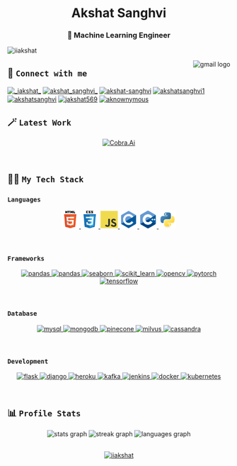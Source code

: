 
<h1 align="center">Akshat Sanghvi</h1>
<h3 align="center">🤖 Machine Learning Engineer </h3>

<p align="left"> <img src="https://komarev.com/ghpvc/?username=iiakshat&label=Profile%20views&color=0e75b6&style=flat" alt="iiakshat" /> </p>
<a href="jakshat569@gmail.com" target="blank"> <img align="right" src="https://img.shields.io/static/v1?message=Gmail&logo=gmail&label=&color=D14836&logoColor=white&labelColor=&style=for-the-badge" height="30" alt="gmail logo" /></a>
  
## 🐧 ` Connect with me `

<p align="left" style="display:inline">
<a href="https://instagram.com/_iakshat_" target="blank"><img align="center" src="https://raw.githubusercontent.com/rahuldkjain/github-profile-readme-generator/master/src/images/icons/Social/instagram.svg" alt="_iakshat_" height="30" width="40" /></a>
<a href="https://twitter.com/akshat_sanghvi_" target="blank"><img align="center" src="https://raw.githubusercontent.com/rahuldkjain/github-profile-readme-generator/master/src/images/icons/Social/twitter.svg" alt="akshat_sanghvi_" height="30" width="40" /></a>
<a href="https://linkedin.com/in/akshat-sanghvi" target="blank"><img align="center" src="https://raw.githubusercontent.com/rahuldkjain/github-profile-readme-generator/master/src/images/icons/Social/linked-in-alt.svg" alt="akshat-sanghvi" height="30" width="40" /></a>
<a href="https://kaggle.com/akshatsanghvi1" target="blank"><img align="center" src="https://raw.githubusercontent.com/rahuldkjain/github-profile-readme-generator/master/src/images/icons/Social/kaggle.svg" alt="akshatsanghvi1" height="30" width="40" /></a>
<a href="https://huggingface.co/akshatsanghvi" target="blank"><img align="center" src="https://www.iconbolt.com/iconsets/fluent-emoji-flat/hugging-face.svg" alt="akshatsanghvi" height="35" width="40" /></a>
<a href="https://www.hackerrank.com/jakshat569" target="blank"><img align="center" src="https://raw.githubusercontent.com/rahuldkjain/github-profile-readme-generator/master/src/images/icons/Social/hackerrank.svg" alt="jakshat569" height="30" width="40" /></a>
<a href="https://www.leetcode.com/aknownymous" target="blank"><img align="center" src="https://raw.githubusercontent.com/rahuldkjain/github-profile-readme-generator/master/src/images/icons/Social/leet-code.svg" alt="aknownymous" height="30" width="40" /></a>
</p>

</br>

## 🪄 ` Latest Work `
  
<div align="center">
  
[![Cobra.Ai](https://github-readme-stats.vercel.app/api/pin/?username=iiakshat&repo=cobra.ai&theme=graywhite&show_owner=true)](https://github.com/iiakshat/cobra.ai)

</div>


</br>

## 🧑‍💻 ` My Tech Stack `
### `Languages` 
<p align="center">
  <a href="https://www.w3.org/html/" target="_blank" rel="noreferrer"> <img src="https://raw.githubusercontent.com/devicons/devicon/master/icons/html5/html5-original-wordmark.svg" alt="html5" width="40" height="40"/> </a> 
  <a href="https://www.w3schools.com/css/" target="_blank" rel="noreferrer"> <img src="https://raw.githubusercontent.com/devicons/devicon/master/icons/css3/css3-original-wordmark.svg" alt="css3" width="40" height="40"/> </a> 
  <a href="https://developer.mozilla.org/en-US/docs/Web/JavaScript" target="_blank" rel="noreferrer"> <img src="https://raw.githubusercontent.com/devicons/devicon/master/icons/javascript/javascript-original.svg" alt="javascript" width="40" height="40"/> </a> 
  <a href="https://www.cprogramming.com/" target="_blank" rel="noreferrer"> <img src="https://raw.githubusercontent.com/devicons/devicon/master/icons/c/c-original.svg" alt="c" width="40" height="40"/> </a> 
  <a href="https://www.w3schools.com/cpp/" target="_blank" rel="noreferrer"> <img src="https://raw.githubusercontent.com/devicons/devicon/master/icons/cplusplus/cplusplus-original.svg" alt="cplusplus" width="40" height="40"/> </a>
  <a href="https://www.python.org" target="_blank" rel="noreferrer"> <img src="https://raw.githubusercontent.com/devicons/devicon/master/icons/python/python-original.svg" alt="python" width="40" height="40"/> </a> 
</p>


</br>

### `Frameworks`
<p align="center">
  <a href="https://pandas.pydata.org/" target="_blank" rel="noreferrer"> <img src="https://cdn.jsdelivr.net/gh/devicons/devicon/icons/pandas/pandas-original.svg" alt="pandas" width="40" height="40"/> </a> 
  <a href="https://numpy.pydata.org/" target="_blank" rel="noreferrer"> <img src="https://cdn.jsdelivr.net/gh/devicons/devicon/icons/numpy/numpy-original.svg" alt="pandas" width="40" height="40"/> </a> 
  <a href="https://seaborn.pydata.org/" target="_blank" rel="noreferrer"> <img src="https://seaborn.pydata.org/_images/logo-mark-lightbg.svg" alt="seaborn" width="40" height="40"/> </a> 
  <a href="https://scikit-learn.org/" target="_blank" rel="noreferrer"> <img src="https://upload.wikimedia.org/wikipedia/commons/0/05/Scikit_learn_logo_small.svg" alt="scikit_learn" width="40" height="40"/> </a> 
  <a href="https://opencv.org/" target="_blank" rel="noreferrer"> <img src="https://cdn.jsdelivr.net/gh/devicons/devicon/icons/opencv/opencv-original.svg" alt="opencv" width="40" height="40"/> </a>
  <a href="https://pytorch.org/" target="_blank" rel="noreferrer"> <img src="https://cdn.jsdelivr.net/gh/devicons/devicon/icons/pytorch/pytorch-original.svg" alt="pytorch" width="40" height="40"/> </a>
  <a href="https://www.tensorflow.org" target="_blank" rel="noreferrer"> <img src="https://cdn.jsdelivr.net/gh/devicons/devicon/icons/tensorflow/tensorflow-original.svg" alt="tensorflow" width="40" height="40"/> </a> </p>

</br>

### `Database`
<p align="center"> 
  <a href="https://www.mysql.com/" target="_blank" rel="noreferrer"> <img src="https://th.bing.com/th/id/OIP.CXs0mrHXjBV0TDqJ_0V5OQHaHa?rs=1&pid=ImgDetMain" alt="mysql" width="45" height="45"/> </a>
  <a href="https://www.mongodb.com/" target="_blank" rel="noreferrer"> <img src="https://skillicons.dev/icons?i=mongodb" alt="mongodb" width="40" height="40"/> </a> 
  <a href="https://www.pinecone.io/" target="_blank" rel="noreferrer"> <img src="https://d1muf25xaso8hp.cloudfront.net/https://meta-l.cdn.bubble.io/f1679157815668x357855949495047500/io6cC6vZ_400x400.png?w=&h=&auto=compress&dpr=1&fit=max" alt="pinecone" width="43" height="43"/> </a>
  <a href="https://milvus.io/" target="_blank" rel="noreferrer"> <img src="https://th.bing.com/th/id/OIP.8qrwCdAAscEPjuSqT9pHuwAAAA?rs=1&pid=ImgDetMain" alt="milvus" width="46" height="45"/> </a> 
  <a href="https://cassandra.apache.org/" target="_blank" rel="noreferrer"> <img src="https://skillicons.dev/icons?i=cassandra" alt="cassandra" width="40" height="40"/> </a> 
   </p>

</br>

### `Development`
<p align="center"> 
  <a href="https://flask.palletsprojects.com/" target="_blank" rel="noreferrer"> <img src="https://skillicons.dev/icons?i=flask" alt="flask" width="40" height="40"/> </a> 
<a href="https://www.djangoproject.com/" target="_blank" rel="noreferrer"> <img src="https://skillicons.dev/icons?i=django" alt="django" width="40" height="40"/> </a> 
  <a href="https://heroku.com" target="_blank" rel="noreferrer"> <img src="https://skillicons.dev/icons?i=heroku" alt="heroku" width="40" height="40"/> </a> 
  <a href="https://kafka.apache.org/" target="_blank" rel="noreferrer"> <img src="https://skillicons.dev/icons?i=kafka" alt="kafka" width="40" height="40"/> </a>
  <a href="https://www.jenkins.io" target="_blank" rel="noreferrer"> <img src="https://skillicons.dev/icons?i=jenkins" alt="jenkins" width="40" height="40"/> </a> 
  <a href="https://www.docker.com/" target="_blank" rel="noreferrer"> <img src="https://cdn.jsdelivr.net/gh/devicons/devicon/icons/docker/docker-original.svg" alt="docker" width="40" height="40"/> </a> 
  <a href="https://kubernetes.io" target="_blank" rel="noreferrer"> <img src="https://cdn.jsdelivr.net/gh/devicons/devicon/icons/kubernetes/kubernetes-plain.svg" alt="kubernetes" width="40" height="40"/> </a> 
</p>


</br>

## 📊 ` Profile Stats `

<div align="center">
  <img src="https://github-readme-stats.vercel.app/api?username=iiakshat&hide_title=false&hide_rank=false&show_icons=true&include_all_commits=true&count_private=true&disable_animations=false&theme=graywhite&locale=en&hide_border=false" height="150" alt="stats graph"  />
  <img src="https://streak-stats.demolab.com?user=iiakshat&locale=en&mode=daily&theme=graywhite&hide_border=false&border_radius=5" height="150" alt="streak graph"  />
  <img src="https://github-readme-stats.vercel.app/api/top-langs?username=iiakshat&locale=en&hide_title=false&layout=compact&card_width=320&langs_count=5&theme=graywhite&hide_border=false" height="150" alt="languages graph"  />
</br>
</br>
  <p align="center"> <a href="https://github.com/ryo-ma/github-profile-trophy"><img src="https://github-profile-trophy.vercel.app/?username=iiakshat" alt="iiakshat" /></a> </p>
</div>
